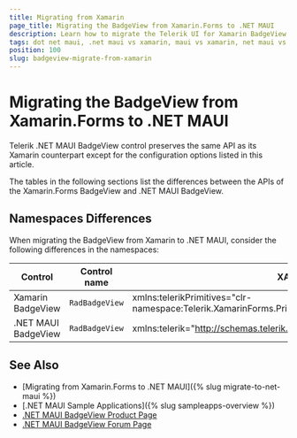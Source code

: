 ```yaml
---
title: Migrating from Xamarin
page_title: Migrating the BadgeView from Xamarin.Forms to .NET MAUI
description: Learn how to migrate the Telerik UI for Xamarin BadgeView to the Telerik UI for .NET MAUI BadgeView by updating the namespaces, the incompatible NuGet packages and API.
tags: dot net maui, .net maui vs xamarin, maui vs xamarin, net maui vs xamarin, migration, xamarin.forms
position: 100
slug: badgeview-migrate-from-xamarin
---
```


# Migrating the BadgeView from Xamarin.Forms to .NET MAUI

Telerik .NET MAUI BadgeView control preserves the same API as its Xamarin counterpart except for the configuration options listed in this article.

The tables in the following sections list the differences between the APIs of the Xamarin.Forms BadgeView and .NET MAUI BadgeView.

## Namespaces Differences

When migrating the BadgeView from Xamarin to .NET MAUI, consider the following differences in the namespaces:

| Control | Control name | XAML Namespace | C# Namespace|
| --------------- | --------------- | --------------- | --------------- |
| Xamarin BadgeView | `RadBadgeView` | xmlns:telerikPrimitives="clr-namespace:Telerik.XamarinForms.Primitives;assembly=Telerik.XamarinForms.Primitives" | using Telerik.XamarinForms.Primitives; |
| .NET MAUI BadgeView | `RadBadgeView` | xmlns:telerik="http://schemas.telerik.com/2022/xaml/maui" | using Telerik.Maui.Controls.Compatibility.Primitives; |

## See Also

* [Migrating from Xamarin.Forms to .NET MAUI]({% slug migrate-to-net-maui %})
* [.NET MAUI Sample Applications]({% slug sampleapps-overview %})
* [.NET MAUI BadgeView Product Page](https://www.telerik.com/maui-ui/badgeview)
* [.NET MAUI BadgeView Forum Page](https://www.telerik.com/forums/maui?tagId=1900)
